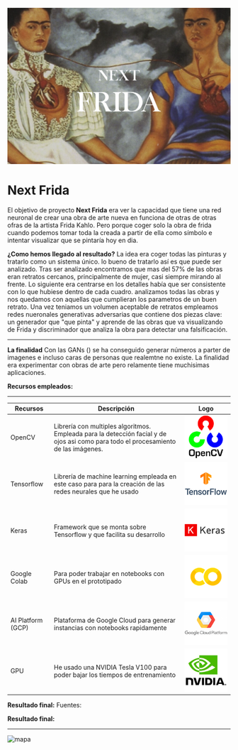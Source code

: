 ![mapa](images/portada1.png)


# Next Frida
El objetivo de proyecto **Next Frida** era ver la capacidad que tiene una red neuronal de crear una obra de arte nueva en funciona de otras de otras ofras de la artista Frida Kahlo. Pero porque coger solo la obra de frida cuando podemos tomar toda la creada a partir de ella como símbolo e intentar visualizar que se pintaría hoy en dia. 

**¿Como hemos llegado al resultado?** 
La idea era coger todas las pinturas y tratarlo como un sistema único. lo  bueno de tratarlo así es que puede ser analizado. Tras ser analizado encontramos que mas del 57% de las obras eran retratos cercanos, principalmente de mujer, casi siempre mirando al frente. Lo siguiente era centrarse en los detalles había que ser consistente con lo que hubiese dentro de cada cuadro. analizamos todas las obras y nos quedamos con aquellas que cumplieran los parametros de un buen retrato.  Una vez teniamos un volumen aceptable de retratos empleamos redes nueronales generativas adversarias que contiene dos piezas clave: un generador que "que pinta" y aprende de las obras que va visualizando de Frida y discriminador que analiza la obra para detectar una falsificación.
___

**La finalidad** 
Con las GANs () se ha conseguido generar números a parter de imagenes e incluso caras de personas que realemtne no existe. La finalidad era experimentar con obras de arte pero relamente tiene muchisimas aplicaciones.


**Recursos empleados:** 
___

Recursos   | Descripción | Logo 
---------- | ----------- | ----
OpenCV     |  Librería con multiples algoritmos. Empleada para la detección facial y de ojos asi como para todo el procesamiento de las imágenes.| ![logo](images/open.png)
Tensorflow | Librería de machine learning empleada en este caso para para la creación de las redes neurales que he usado | ![logo](images/tf.png)
Keras      | Framework que se monta sobre Tensorflow y que facilita su desarrollo       | ![logo](images/keras.png)
Google Colab | Para poder trabajar en notebooks con GPUs en el prototipado  | ![logo](images/colab.png)
AI Platform (GCP) | Plataforma de Google Cloud para generar instancias con notebooks rapidamente | ![mapa](images/google.png)
GPU        |  He usado una NVIDIA Tesla V100 para poder bajar los tiempos de entrenamiento| ![logo](images/nvidia.png)

**Resultado final:** 
Fuentes:

**Resultado final:** 
___


![mapa](XXX)


